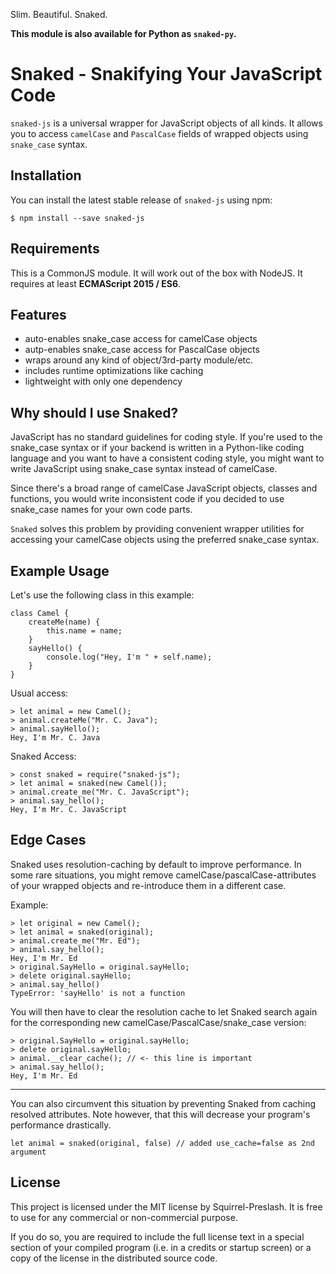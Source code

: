 Slim. Beautiful. Snaked.

**This module is also available for Python as `snaked-py`.**

# Snaked - Snakifying Your JavaScript Code

`snaked-js` is a universal wrapper for JavaScript objects of all kinds.
It allows you to access `camelCase` and `PascalCase` fields of wrapped objects using
`snake_case` syntax.

## Installation

You can install the latest stable release of `snaked-js` using npm:

`$ npm install --save snaked-js`

## Requirements

This is a CommonJS module. It will work out of the box with NodeJS.
It requires at least **ECMAScript 2015 / ES6**.

## Features

- auto-enables snake_case access for camelCase objects
- autp-enables snake_case access for PascalCase objects
- wraps around any kind of object/3rd-party module/etc.
- includes runtime optimizations like caching
- lightweight with only one dependency

## Why should I use Snaked?

JavaScript has no standard guidelines for coding style. If you're used to the
snake_case syntax or if your backend is written in a Python-like coding language and you
want to have a consistent coding style, you might want to write JavaScript using
snake_case syntax instead of camelCase.

Since there's a broad range of camelCase JavaScript objects, classes and functions,
you would write inconsistent code if you decided to use snake_case names for your own
code parts.

`Snaked` solves this problem by providing convenient wrapper utilities for accessing your
camelCase objects using the preferred snake_case syntax.

## Example Usage

Let's use the following class in this example:

```
class Camel {
    createMe(name) {
        this.name = name;
    }
    sayHello() {
        console.log("Hey, I'm " + self.name);
    }
}
```

Usual access:

```
> let animal = new Camel();
> animal.createMe("Mr. C. Java");
> animal.sayHello();
Hey, I'm Mr. C. Java
```

Snaked Access:

```
> const snaked = require("snaked-js");
> let animal = snaked(new Camel());
> animal.create_me("Mr. C. JavaScript");
> animal.say_hello();
Hey, I'm Mr. C. JavaScript
```

## Edge Cases

Snaked uses resolution-caching by default to improve performance.
In some rare situations, you might remove camelCase/pascalCase-attributes
of your wrapped objects and re-introduce them in a different case.

Example:

```
> let original = new Camel();
> let animal = snaked(original);
> animal.create_me("Mr. Ed");
> animal.say_hello();
Hey, I'm Mr. Ed
> original.SayHello = original.sayHello;
> delete original.sayHello;
> animal.say_hello()
TypeError: 'sayHello' is not a function
```

You will then have to clear the resolution cache to let Snaked search again for the
corresponding new camelCase/PascalCase/snake_case version:

```
> original.SayHello = original.sayHello;
> delete original.sayHello;
> animal.__clear_cache(); // <- this line is important
> animal.say_hello();
Hey, I'm Mr. Ed
```

---------------------------------

You can also circumvent this situation by preventing Snaked from caching resolved attributes.
Note however, that this will decrease your program's performance drastically.

```
let animal = snaked(original, false) // added use_cache=false as 2nd argument
```

## License

This project is licensed under the MIT license by Squirrel-Preslash.
It is free to use for any commercial or non-commercial purpose.

If you do so, you are required to include the full license text in a special section of your
compiled program (i.e. in a credits or startup screen) or a copy of the license in the distributed
source code.

